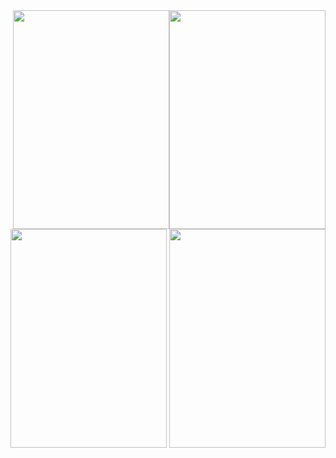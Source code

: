 
<img src="http://i.imgur.com/nlzw4Mrl.png" height="350" width="250" style="float:right">

<img src="http://i.imgur.com/UOLBHMFl.png" height="350" width="250" style="float:right">

<img src="http://i.imgur.com/CjvqMBZl.png" height="350" width="250" style="float:right">

<img src="http://i.imgur.com/2wehppSl.png" height="350" width="250" style="float right">


